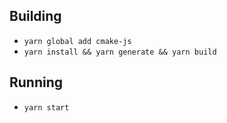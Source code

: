 ## Building
- `yarn global add cmake-js`
- `yarn install && yarn generate && yarn build`
## Running
- `yarn start`
